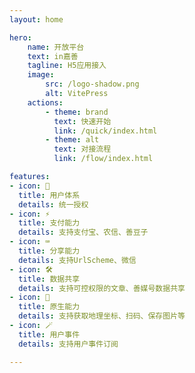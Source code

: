 ```yaml
---
layout: home

hero:
    name: 开放平台
    text: in嘉善
    tagline: H5应用接入
    image:
        src: /logo-shadow.png
        alt: VitePress
    actions:
        - theme: brand 
          text: 快速开始
          link: /quick/index.html
        - theme: alt
          text: 对接流程
          link: /flow/index.html

features:
- icon: 🤔️
  title: 用户体系
  details: 统一授权
- icon: ⚡️
  title: 支付能力
  details: 支持支付宝、农信、善豆子
- icon: ⌨
  title: 分享能力
  details: 支持UrlScheme、微信
- icon: 🛠
  title: 数据共享
  details: 支持可控权限的文章、善媒号数据共享
- icon: 💎
  title: 原生能力
  details: 支持获取地理坐标、扫码、保存图片等
- icon: 🪄
  title: 用户事件
  details: 支持用户事件订阅

---
```


<script setup>
import ExampleList from './component/ExampleList.vue'
</script>

<ClientOnly>
  <ExampleList/>
</ClientOnly>
